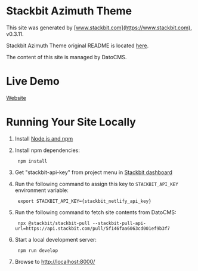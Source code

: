 # Stackbit Azimuth Theme

This site was generated by [www.stackbit.com](https://www.stackbit.com), v0.3.11.

Stackbit Azimuth Theme original README is located [here](./README.theme.md).

The content of this site is managed by DatoCMS.

# Live Demo
[Website](https://jamstack-stackbit-46faa.netlify.app/)

# Running Your Site Locally

1. Install [Node.js and npm](https://nodejs.org/en/)

1. Install npm dependencies:

        npm install

1. Get "stackbit-api-key" from project menu in [Stackbit dashboard](https://app.stackbit.com/dashboard)

1. Run the following command to assign this key to `STACKBIT_API_KEY` environment variable:

        export STACKBIT_API_KEY={stackbit_netlify_api_key}

1. Run the following command to fetch site contents from DatoCMS:

        npx @stackbit/stackbit-pull --stackbit-pull-api-url=https://api.stackbit.com/pull/5f146faa6063cd001ef9b3f7

1. Start a local development server:

        npm run develop

1. Browse to [http://localhost:8000/](http://localhost:8000/)
